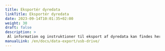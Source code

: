 ```yaml
---
title: Eksportér dyredata
linkTitle: Eksportér dyredata
date: 2023-09-14T10:01:35+02:00
weight: 30
draft: false
description: >
 Al information og instruktioner til eksport af dyredata kan findes her
manualLink: /en/docs/data-export/usb-drive/
---
```

<script>
  window.location.href = "/en/docs/data-export/usb-drive/";
</script>
